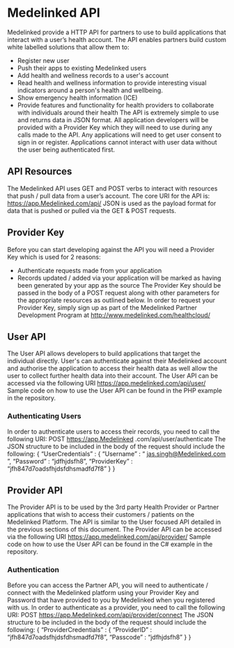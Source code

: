 # Medelinked API
Medelinked provide a HTTP API for partners to use to build applications that interact with a user’s
health account. The API enables partners build custom white labelled solutions that allow them
to:
- Register new user
- Push their apps to existing Medelinked users
- Add health and wellness records to a user's account
- Read health and wellness information to provide interesting visual indicators around a person's health and wellbeing.
- Show emergency health information (ICE) 
- Provide features and functionality for health providers to collaborate with individuals around their health
The API is extremely simple to use and returns data in JSON format. All application developers will
be provided with a Provider Key which they will need to use during any calls made to the API. Any
applications will need to get user consent to sign in or register. Applications cannot interact with
user data without the user being authenticated first.

## API Resources
The Medelinked API uses GET and POST verbs to interact with resources that push / pull data from a user’s account. The core URI for the API is:
    https://app.Medelinked.com/api/
JSON is used as the payload format for data that is pushed or pulled via the GET & POST requests.

## Provider Key
Before you can start developing against the API you will need a Provider Key which is used for 2 reasons:
- Authenticate requests made from your application
- Records updated / added via your application will be marked as having been generated by your app as the source
The Provider Key should be passed in the body of a POST request along with other parameters for the appropriate resources as outlined below.
In order to request your Provider Key, simply sign up as part of the Medelinked Partner Development Program at http://www.medelinked.com/healthcloud/

## User API
The User API allows developers to build applications that target the individual directly.  User's can authenticate against their Medelinked account and authorise the application to access their health data as well allow the user to collect further health data into their account.
The User API can be accessed via the following URI
    https://app.medelinked.com/api/user/
Sample code on how to use the User API can be found in the PHP example in the repository.

### Authenticating Users
In order to authenticate users to access their records, you need to call the following URI:
    POST https://app.Medelinked .com/api/user/authenticate
The JSON structure to be included in the body of the request should include the following:
    { “UserCredentials” :
        { 
            “Username” : “ jas.singh@Medelinked.com ”,
            “Password” : “jdfhjdsfh8”,
            “ProviderKey” : “jfh847d7oadsfhjdsfdhsmadfd7f8”
        }
    }

## Provider API
The Provider API is to be used by the 3rd party Health Provider or Partner applications that wish to access their customers / patients on the Medelinked Platform. The API is similar to the User focused API detailed in the previous sections of this document.
The Provider API can be accessed via the following URI
    https://app.medelinked.com/api/provider/
Sample code on how to use the User API can be found in the C# example in the repository.

### Authentication
Before you can access the Partner API, you will need to authenticate / connect with the Medelinked platform using your Provider Key and Password that have provided to you by Medelinked when you registered with us.
In order to authenticate as a provider, you need to call the following URI:
    POST https://app.Medelinked.com/api/provider/connect
The JSON structure to be included in the body of the request should include the following:
    { “ProviderCredentials” :
        { 
            “ProviderID” : “jfh847d7oadsfhjdsfdhsmadfd7f8”,
            “Passcode” : “jdfhjdsfh8”
        }
    }

